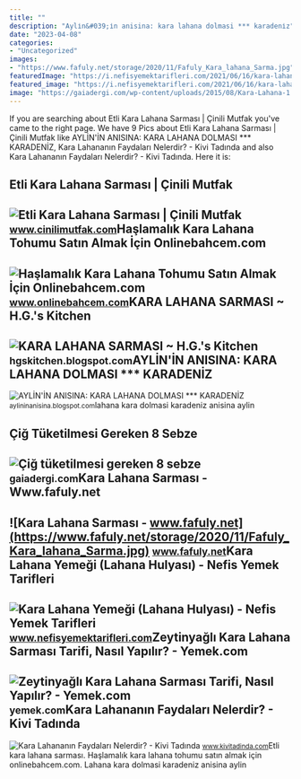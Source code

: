 ```yaml
---
title: ""
description: "Ayli̇n&#039;i̇n anisina: kara lahana dolmasi *** karadeni̇z"
date: "2023-04-08"
categories:
- "Uncategorized"
images:
- "https://www.fafuly.net/storage/2020/11/Fafuly_Kara_lahana_Sarma.jpg"
featuredImage: "https://i.nefisyemektarifleri.com/2021/06/16/kara-lahana-yemegi-lahana-hulyasi-3.jpg"
featured_image: "https://i.nefisyemektarifleri.com/2021/06/16/kara-lahana-yemegi-lahana-hulyasi-3.jpg"
image: "https://gaiadergi.com/wp-content/uploads/2015/08/Kara-Lahana-1.jpg"
---
```


If you are searching about Etli Kara Lahana Sarması | Çinili Mutfak you've came to the right page. We have 9 Pics about Etli Kara Lahana Sarması | Çinili Mutfak like AYLİN'İN ANISINA: KARA LAHANA DOLMASI \*\*\* KARADENİZ, Kara Lahananın Faydaları Nelerdir? - Kivi Tadında and also Kara Lahananın Faydaları Nelerdir? - Kivi Tadında. Here it is:

Etli Kara Lahana Sarması | Çinili Mutfak
----------------------------------------

 ![Etli Kara Lahana Sarması | Çinili Mutfak](https://4.bp.blogspot.com/-1H-w6UHmMTI/WhNJJdXO5TI/AAAAAAAAUr8/HPMN7gBEJRoUi836wEA5NLIIEpalF_XNACLcBGAs/s1600/karalahanasarmasi.JPG) <small>www.cinilimutfak.com</small>Haşlamalık Kara Lahana Tohumu Satın Almak İçin Onlinebahcem.com
---------------------------------------------------------------

 ![Haşlamalık Kara Lahana Tohumu Satın Almak İçin Onlinebahcem.com](https://st3.myideasoft.com/idea/ez/18/myassets/products/747/kara-lahana-tohumu.jpg?revision=1585809310) <small>www.onlinebahcem.com</small>KARA LAHANA SARMASI ~ H.G.'s Kitchen
------------------------------------

 ![KARA LAHANA SARMASI ~ H.G.'s Kitchen](https://1.bp.blogspot.com/-JBLH9qdUs3U/YY1i911w9YI/AAAAAAAAJcc/K_J1V1kLCc0tJ8Ec1S5msjjYGjX22ME8QCLcBGAsYHQ/s2048/Karalahana%2Bsarmasi%2B1.jpg) <small>hgskitchen.blogspot.com</small>AYLİN'İN ANISINA: KARA LAHANA DOLMASI \*\*\* KARADENİZ
------------------------------------------------------

 ![AYLİN'İN ANISINA: KARA LAHANA DOLMASI *** KARADENİZ](https://3.bp.blogspot.com/-R1ESajMpVv0/T5qnxYbBXmI/AAAAAAAAITM/Yv9Sx9KqKWc/s1600/IMG_1233.JPG) <small>aylininanisina.blogspot.com</small>lahana kara dolmasi karadeniz anisina aylin

Çiğ Tüketilmesi Gereken 8 Sebze
-------------------------------

 ![Çiğ tüketilmesi gereken 8 sebze](https://gaiadergi.com/wp-content/uploads/2015/08/Kara-Lahana-1.jpg) <small>gaiadergi.com</small>Kara Lahana Sarması - Www.fafuly.net
------------------------------------

 ![Kara Lahana Sarması - www.fafuly.net](https://www.fafuly.net/storage/2020/11/Fafuly_Kara_lahana_Sarma.jpg) <small>www.fafuly.net</small>Kara Lahana Yemeği (Lahana Hulyası) - Nefis Yemek Tarifleri
-----------------------------------------------------------

 ![Kara Lahana Yemeği (Lahana Hulyası) - Nefis Yemek Tarifleri](https://i.nefisyemektarifleri.com/2021/06/16/kara-lahana-yemegi-lahana-hulyasi-3.jpg) <small>www.nefisyemektarifleri.com</small>Zeytinyağlı Kara Lahana Sarması Tarifi, Nasıl Yapılır? - Yemek.com
------------------------------------------------------------------

 ![Zeytinyağlı Kara Lahana Sarması Tarifi, Nasıl Yapılır? - Yemek.com](https://cdn.yemek.com/mnresize/1250/833/uploads/2022/05/sera-akgun-kara-lahana-sarmasi.jpg) <small>yemek.com</small>Kara Lahananın Faydaları Nelerdir? - Kivi Tadında
-------------------------------------------------

 ![Kara Lahananın Faydaları Nelerdir? - Kivi Tadında](https://www.kivitadinda.com/wp-content/uploads/2019/12/Kara-Lahana-1.jpg) <small>www.kivitadinda.com</small>Etli kara lahana sarması. Haşlamalık kara lahana tohumu satın almak i̇çin onlinebahcem.com. Lahana kara dolmasi karadeniz anisina aylin
